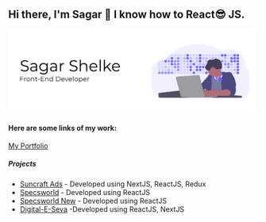 ## Hi there, I'm Sagar 👋 I know how to React:sunglasses: JS.

![Web Developer](https://github.com/seeprogramming/seeprogramming/blob/master/My%20Post.png)


#### Here are some links of my work:

[My Portfolio](https://sagarshelke-77.firebaseapp.com/)

##### Projects
- [Suncraft Ads](https://suncraftads.com/) - Developed using NextJS, ReactJS, Redux
- [Specsworld](https://specsworld-beta.firebaseapp.com/) - Developed using ReactJS
- [Specsworld New](https://specsworld-r1lxem2er.vercel.app/) - Developed using ReactJS
- [Digital-E-Seva](https://digitaleseva.in/) -Developed using ReactJS, NextJS
 


